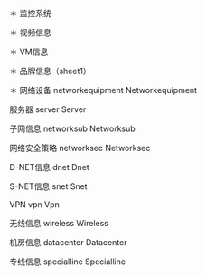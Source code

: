 ＊ 监控系统

＊ 视频信息

＊ VM信息

＊ 品牌信息（sheet1）

＊ 网络设备 networkequipment  Networkequipment

服务器 server Server

子网信息 networksub Networksub

网络安全策略 networksec Networksec

D-NET信息  dnet Dnet

S-NET信息  snet Snet

VPN   vpn Vpn

无线信息  wireless Wireless

机房信息 datacenter Datacenter

专线信息  specialline Specialline
